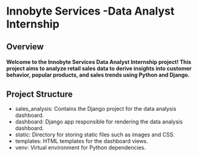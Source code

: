 # Innobyte Services -Data Analyst Internship
## Overview
#### Welcome to the Innobyte Services Data Analyst Internship project! This project aims to analyze retail sales data to derive insights into customer behavior, popular products, and sales trends using Python and Django.
## Project Structure
* sales_analysis: Contains the Django project for the data analysis dashboard.
* dashboard: Django app responsible for rendering the data analysis dashboard.
* static: Directory for storing static files such as images and CSS.
* templates: HTML templates for the dashboard views.
* venv: Virtual environment for Python dependencies.
